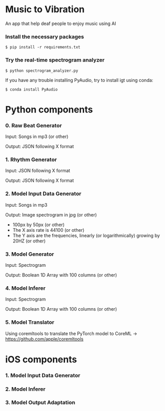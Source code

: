# Music to Vibration
An app that help deaf people to enjoy music using AI

### Install the necessary packages
``$ pip install -r requirements.txt``

### Try the real-time spectrogram analyzer
``$ python spectrogram_analyzer.py``

If you have any trouble installing PyAudio, try to install igt using conda:

``$ conda install PyAudio``


# Python components

### 0. Raw Beat Generator

Input: Songs in mp3 (or other)

Output: JSON following X format

### 1. Rhythm Generator

Input: JSON following X format

Output: JSON following X format

### 2. Model Input Data Generator

Input: Songs in mp3

Output: Image spectrogram in jpg (or other)
- 100px by 50px (or other)
- The X axis rate is 44100 (or other)
- The Y axis are the frequencies, linearly (or logarithmically) growing by 20HZ (or other)

### 3. Model Generator

Input: Spectrogram

Output: Boolean 1D Array with 100 columns (or other)

### 4. Model Inferer
Input: Spectrogram

Output: Boolean 1D Array with 100 columns (or other)

### 5. Model Translator
Using coremltools to translate the PyTorch model to CoreML -> https://github.com/apple/coremltools

# iOS components

### 1. Model Input Data Generator

### 2. Model Inferer

### 3. Model Output Adaptation
